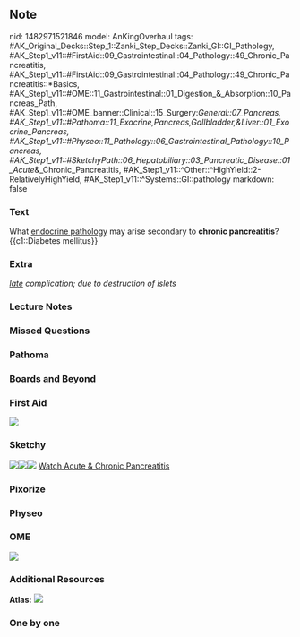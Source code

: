 ## Note
nid: 1482971521846
model: AnKingOverhaul
tags: #AK_Original_Decks::Step_1::Zanki_Step_Decks::Zanki_GI::GI_Pathology, #AK_Step1_v11::#FirstAid::09_Gastrointestinal::04_Pathology::49_Chronic_Pancreatitis, #AK_Step1_v11::#FirstAid::09_Gastrointestinal::04_Pathology::49_Chronic_Pancreatitis::*Basics, #AK_Step1_v11::#OME::11_Gastrointestinal::01_Digestion_&_Absorption::10_Pancreas_Path, #AK_Step1_v11::#OME_banner::Clinical::15_Surgery:_General::07_Pancreas, #AK_Step1_v11::#Pathoma::11_Exocrine,Pancreas,Gallbladder,&Liver::01_Exocrine_Pancreas, #AK_Step1_v11::#Physeo::11_Pathology::06_Gastrointestinal_Pathology::10_Pancreas, #AK_Step1_v11::#SketchyPath::06_Hepatobiliary::03_Pancreatic_Disease::01_Acute_&_Chronic_Pancreatitis, #AK_Step1_v11::^Other::^HighYield::2-RelativelyHighYield, #AK_Step1_v11::^Systems::GI::pathology
markdown: false

### Text
<div>
  <div>
    What <u>endocrine pathology</u> may arise secondary to
    <b>chronic pancreatitis</b>?
  </div>
  <div>
    {{c1::Diabetes mellitus}}
  </div>
</div>

### Extra
<i><u>late</u> complication; due to destruction of islets</i>

### Lecture Notes


### Missed Questions


### Pathoma


### Boards and Beyond


### First Aid
<img src="tmpYfp2qQ.png">

### Sketchy
<img src=
"chronic%20pancreatitis%20destruction%20of%20islet%20langherhand%20cells%20diabetes_1566160514431.jpg"><img src="chronic%20pancreatitis.JPG"><img src="Zoverall%20picture%20(49)_1566160514431.jpg">
<a href=
"https://dashboard.sketchy.com/study/medical/courses/medical-pathophysiology/units/medical-pediatrics-hepatobiliary/videos/medical-pathophysiology-hepatobiliary-pancreatic-disease-acute-and-chronic-pancreatitis?utm_source=anki&utm_medium=partnership&utm_campaign=february_update&utm_content=medical">
Watch Acute & Chronic Pancreatitis</a>

### Pixorize


### Physeo


### OME
<div class="ome-widget">
  <a href=
  "https://onlinemeded.org/spa/surgery-general/pancreas/acquire?ref=anki">
  <img src="_OME_AnkiFlashcards_Lesson_2.png"></a>
</div>

### Additional Resources
<b>Atlas:</b> <img src="tmp8Lzjrl.png">

### One by one

